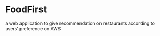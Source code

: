 # FoodFirst
a web application to give recommendation on restaurants according to users’ preference on AWS
